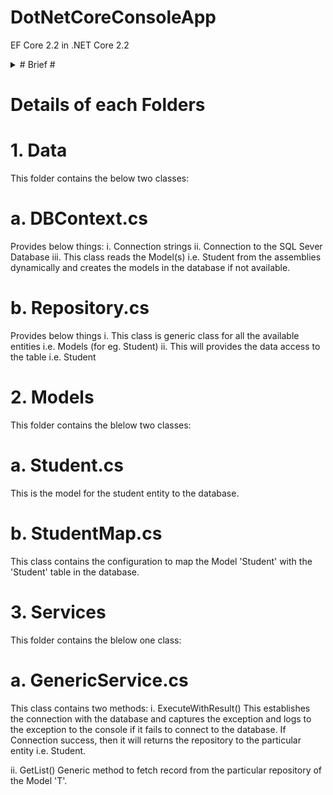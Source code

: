 # DotNetCoreConsoleApp
EF Core 2.2 in .NET Core 2.2

<details>         
<summary> # Brief # </summary>
<p>This console app fetches the record from the existing databse 'Practice' and table 'Student'.
This is the example of the code first approach of the EF Core.

This console app contains below folders
1. Data
2. Models
3. Services
</p>
</details>

# Details of each Folders
# 1. Data
This folder contains the below two classes:

# a. DBContext.cs
Provides below things:
i. Connection strings
ii. Connection to the SQL Sever Database
iii. This class reads the Model(s) i.e. Student from the assemblies dynamically and creates the models in the database if not available.

# b. Repository.cs
Provides below things
i. This class is generic class for all the available entities i.e. Models (for eg. Student)
ii. This will provides the data access to the table i.e. Student

# 2. Models
This folder contains the blelow two classes:
# a. Student.cs
This is the model for the student entity to the database.

# b. StudentMap.cs
This class contains the configuration to map the Model 'Student' with the 'Student' table in the database.

# 3. Services
This folder contains the blelow one class:

# a. GenericService.cs
This class contains two methods:
i. ExecuteWithResult()
This establishes the connection with the database and captures the exception and logs to the exception to the console if it fails to connect to the database.
If Connection success, then it will returns the repository to the particular entity i.e. Student.

ii. GetList<T>()
Generic method to fetch record from the particular repository of the Model 'T'.
